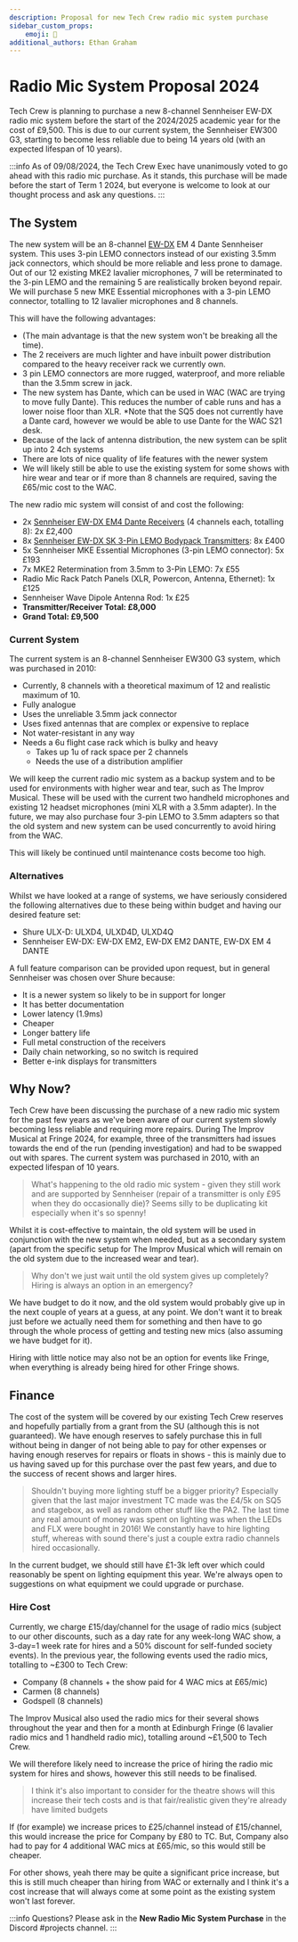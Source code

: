 ```yaml
---
description: Proposal for new Tech Crew radio mic system purchase
sidebar_custom_props:
    emoji: 🎤
additional_authors: Ethan Graham
---
```

# Radio Mic System Proposal 2024

Tech Crew is planning to purchase a new 8-channel Sennheiser EW-DX radio mic system before the start of the 
2024/2025 academic year for the cost of £9,500. This is due to our current system, the Sennheiser EW300 G3, 
starting to become less reliable due to being 14 years old (with an expected lifespan of 10 years).

:::info
As of 09/08/2024, the Tech Crew Exec have unanimously voted to go ahead with this radio mic purchase. As it stands,
this purchase will be made before the start of Term 1 2024, but everyone is welcome to look at our thought process and
ask any questions.
:::

## The System

The new system will be an 8-channel [EW-DX](https://www.sennheiser.com/en-gb/product-families/ew-dx-professional) EM 4
Dante Sennheiser system. This uses 3-pin LEMO connectors instead of our existing 3.5mm jack connectors, which should
be more reliable and less prone to damage. Out of our 12 existing MKE2 lavalier microphones, 7 will be reterminated to
the 3-pin LEMO and the remaining 5 are realistically broken beyond repair. We will purchase 5 new MKE 
Essential microphones with a 3-pin LEMO connector, totalling to 12 lavalier microphones and 8 channels.

This will have the following advantages:
* (The main advantage is that the new system won't be breaking all the time).
* The 2 receivers are much lighter and have inbuilt power distribution compared to the heavy receiver rack we currently
  own.
* 3 pin LEMO connectors are more rugged, waterproof, and more reliable than the 3.5mm screw in jack.
* The new system has Dante, which can be used in WAC (WAC are trying to move fully Dante). This reduces the number of 
  cable runs and has a lower noise floor than XLR. *Note that the SQ5 does not currently have a Dante card, however we
  would be able to use Dante for the WAC S21 desk.
* Because of the lack of antenna distribution, the new system can be split up into 2 4ch systems 
* There are lots of nice quality of life features with the newer system
* We will likely still be able to use the existing system for some shows with hire wear and tear or if more than 8 
  channels are required, saving the £65/mic cost to the WAC.

The new radio mic system will consist of and cost the following:
* 2x [Sennheiser EW-DX EM4 Dante Receivers](https://www.sennheiser.com/en-gb/catalog/products/wireless-systems/ew-dx-em-4-dante/ew-dx-em-4-dante-q1-9-509370)
  (4 channels each, totalling 8): 2x £2,400
* 8x [Sennheiser EW-DX SK 3-Pin LEMO Bodypack Transmitters](https://www.sennheiser.com/en-gb/catalog/products/wireless-systems/ew-dx-sk-3-pin/ew-dx-sk-3-pin-q1-9-509398):
  8x £400
* 5x Sennheiser MKE Essential Microphones (3-pin LEMO connector): 5x £193
* 7x MKE2 Retermination from 3.5mm to 3-Pin LEMO: 7x £55
* Radio Mic Rack Patch Panels (XLR, Powercon, Antenna, Ethernet): 1x £125
* Sennheiser Wave Dipole Antenna Rod: 1x £25
* **Transmitter/Receiver Total: £8,000**
* **Grand Total: £9,500**

### Current System
The current system is an 8-channel Sennheiser EW300 G3 system, which was purchased in 2010:
* Currently, 8 channels with a theoretical maximum of 12 and realistic maximum of 10.
* Fully analogue
* Uses the unreliable 3.5mm jack connector
* Uses fixed antennas that are complex or expensive to replace
* Not water-resistant in any way
* Needs a 6u flight case rack which is bulky and heavy
  * Takes up 1u of rack space per 2 channels
  * Needs the use of a distribution amplifier

We will keep the current radio mic system as a backup system and to be used for environments with higher wear and tear,
such as The Improv Musical. These will be used with the current two handheld microphones and existing 12 headset 
microphones (mini XLR with a 3.5mm adapter). In the future, we may also purchase four 3-pin LEMO to 3.5mm adapters 
so that the old system and new system can be used concurrently to avoid hiring from the WAC.

This will likely be continued until maintenance costs become too high.

### Alternatives

Whilst we have looked at a range of systems, we have seriously considered the following alternatives due to these 
being within budget and having our desired feature set:
* Shure ULX-D: ULXD4, ULXD4D, ULXD4Q
* Sennheiser EW-DX: EW-DX EM2, EW-DX EM2 DANTE, EW-DX EM 4 DANTE

A full feature comparison can be provided upon request, but in general Sennheiser was chosen over Shure because:
* It is a newer system so likely to be in support for longer
* It has better documentation
* Lower latency (1.9ms)
* Cheaper
* Longer battery life
* Full metal construction of the receivers
* Daily chain networking, so no switch is required
* Better e-ink displays for transmitters

## Why Now?

Tech Crew have been discussing the purchase of a new radio mic system for the past few years as we've been aware of our
current system slowly becoming less reliable and requiring more repairs. During The Improv Musical at Fringe 2024, for
example, three of the transmitters had issues towards the end of the run (pending investigation) and had to be swapped
out with spares. The current system was purchased in 2010, with an expected lifespan of 10 years.

> What's happening to the old radio mic system - given they still work and are supported by Sennheiser (repair of a
> transmitter is only £95 when they do occasionally die)? Seems silly to be duplicating kit especially when it's so
> spenny!

Whilst it is cost-effective to maintain, the old system will be used in conjunction with the new system when needed, 
but as a secondary system (apart from the specific setup for The Improv Musical which will remain on the old system 
due to the increased wear and tear).

> Why don't we just wait until the old system gives up completely? Hiring is always an option in an emergency?

We have budget to do it now, and the old system would probably give up in the next couple of years at a guess, at 
any point. We don't want it to break just before we actually need them for something and then have to go through the
whole process of getting and testing new mics (also assuming we have budget for it).

Hiring with little notice may also not be an option for events like Fringe, when everything is already being hired for
other Fringe shows.

## Finance

The cost of the system will be covered by our existing Tech Crew reserves and hopefully partially from a grant from the
SU (although this is not guaranteed). We have enough reserves to safely purchase this in full without being in danger of
not being able to pay for other expenses or having enough reserves for repairs or floats in shows - this is mainly due
to us having saved up for this purchase over the past few years, and due to the success of recent shows and larger 
hires.

> Shouldn't buying more lighting stuff be a bigger priority? Especially given that the last major investment TC made 
> was the £4/5k on SQ5 and stagebox, as well as random other stuff like the PA2. The last time any real amount of 
> money was spent on lighting was when the LEDs and FLX were bought in 2016! We constantly have to hire lighting stuff,
> whereas with sound there's just a couple extra radio channels hired occasionally.

In the current budget, we should still have £1-3k left over which could reasonably be spent on lighting equipment 
this year. We're always open to suggestions on what equipment we could upgrade or purchase.

### Hire Cost

Currently, we charge £15/day/channel for the usage of radio mics (subject to our other discounts, such as a day rate
for any week-long WAC show, a 3-day=1 week rate for hires and a 50% discount for self-funded society events). In the
previous year, the following events used the radio mics, totalling to ~£300 to Tech Crew:
* Company (8 channels + the show paid for 4 WAC mics at £65/mic)
* Carmen (8 channels)
* Godspell (8 channels)

The Improv Musical also used the radio mics for their several shows throughout the year and then for a
month at Edinburgh Fringe (6 lavalier radio mics and 1 handheld radio mic), totalling around ~£1,500 to Tech Crew.

We will therefore likely need to increase the price of hiring the radio mic system for hires and shows, however this 
still needs to be finalised.

> I think it's also important to consider for the theatre shows will this increase their tech costs and is that 
> fair/realistic given they're already have limited budgets

If (for example) we increase prices to £25/channel instead of £15/channel, this would increase the price for Company by
£80 to TC. But, Company also had to pay for 4 additional WAC mics at £65/mic, so this would still be cheaper.

For other shows, yeah there may be quite a significant price increase, but this is still much cheaper than hiring from
WAC or externally and I think it's a cost increase that will always come at some point as the existing system won't last
forever.

:::info
Questions? Please ask in the **New Radio Mic System Purchase** in the Discord #projects channel.
:::